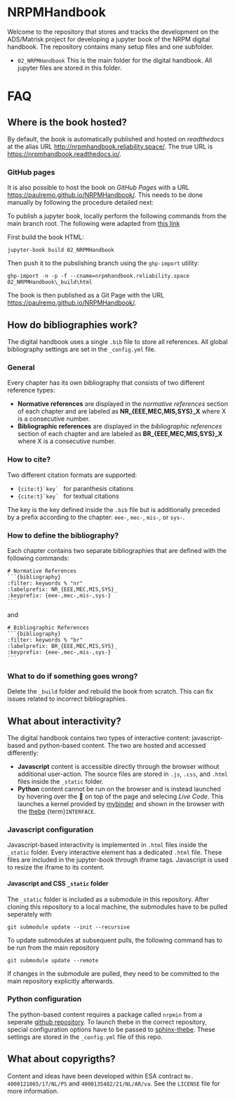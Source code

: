 # NRPMHandbook
Welcome to the repository that stores and tracks the development on the ADS/Matrisk project for developing a jupyter book of the NRPM digital handbook. The repository contains many setup files and one subfolder.

- `02_NRPMHandbook` This is the main folder for the digital handbook. All jupyter files are stored in this folder.

# FAQ

## Where is the book hosted?
By default, the book is automatically published and hosted on *readthedocs* at the alias URL http://nrpmhandbook.reliability.space/. The true URL is https://nrpmhandbook.readthedocs.io/. 

### GitHub pages
It is also possible to host the book on *GitHub Pages* with a URL https://paulremo.github.io/NRPMHandbook/. This needs to be done manually by following the procedure detailed next:

To publish a jupyter book, locally perform the following commands from the main branch root. The following were adapted from [this link](https://jupyterbook.org/start/publish.html)

First build the book HTML:
```
jupyter-book build 02_NRPMHandbook
```

Then push it to the pubslishing branch using the `ghp-import` utility:
```
ghp-import -n -p -f --cname=nrpmhandbook.reliability.space 02_NRPMHandbook\_build\html
```

The book is then published as a Git Page with the URL https://paulremo.github.io/NRPMHandbook/.

## How do bibliographies work?
The digital handbook uses a single `.bib` file to store all references. All global bibliography settings are set in the `_config.yml` file.

### General
Every chapter has its own bibliography that consists of two different reference types:
- **Normative references** are displayed in the *normative references* section of each chapter and are labeled as **NR_{EEE,MEC,MIS,SYS}_X** where X is a consecutive number.
- **Bibliographic references** are displayed in the *bibliographic references* section of each chapter and are labeled as **BR_{EEE,MEC,MIS,SYS}_X** where X is a consecutive number.

### How to cite?
Two different citation formats are supported: 
- ``{cite:t}`key` `` for paranthesis citations
- ``{cite:t}`key` `` for textual citations
 
The key is the key defined inside the `.bib` file but is additionally preceded by a prefix according to the chapter: `eee-`, `mec-`, `mis-`, or `sys-`. 

### How to define the bibliography?
Each chapter contains two separate bibliographies that are defined with the following commands:
````
# Normative References
```{bibliography}
:filter: keywords % "nr"
:labelprefix: NR_{EEE,MEC,MIS,SYS}_
:keyprefix: {eee-,mec-,mis-,sys-}
```
````
and
````
# Bibliographic References
```{bibliography}
:filter: keywords % "br"
:labelprefix: BR_{EEE,MEC,MIS,SYS}_
:keyprefix: {eee-,mec-,mis-,sys-}
```
````

### What to do if something goes wrong?
Delete the `_build` folder and rebuild the book from scratch. This can fix issues related to incorrect bibliographies.
 

## What about interactivity?
The digital handbook contains two types of interactive content: javascript-based and python-based content. The two are hosted and accessed differently:

- **Javascript** content is accessible directly through the browser without additional user-action. The source files are stored in `.js`, `.css`, and `.html` files inside the `_static` folder.
- **Python** content cannot be run on the browser and is instead launched by hovering over the :rocket: on top of the page and selecing *Live Code*. This launches a kernel provided by [mybinder](https://mybinder.org/) and shown in the browser with the [thebe](https://github.com/executablebooks/thebe) {term}`INTERFACE`. 

### Javascript configuration
Javascript-based interactivity is implemented in `.html` files inside the `_static` folder. Every interactive element has a dedicated `.html` file. These files are included in the jupyter-book through iframe tags. Javascript is used to resize the iframe to its content.

#### Javascript and CSS `_static` folder
The `_static` folder is included as a submodule in this repository. After cloning this repository to a local machine, the submodules have to be pulled seperately with
```
git submodule update --init --recursive
```
To update submodules at subsequent pulls, the following command has to be run from the main repository
```
git submodule update --remote
```
If changes in the submodule are pulled, they need to be committed to the main repository explicitly afterwards.


### Python configuration
The python-based content requires a package called `nrpmin` from a seperate [github repository](https://github.com/paulremo/NRPMInteractivity/). To launch thebe in the correct repository, special configuration options have to be passed to [sphinx-thebe](https://sphinx-thebe.readthedocs.io/en/latest/configure.html). These settings are stored in the `_config.yml` file of this repo.

## What about copyrigths?
Content and ideas have been developed within ESA contract `No. 4000121065/17/NL/PS` and `4000135482/21/NL/AR/va`. See the `LICENSE` file for more information.
